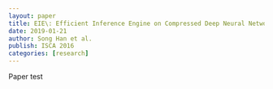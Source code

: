 ```yaml
---
layout: paper
title: EIE\: Efficient Inference Engine on Compressed Deep Neural Network
date: 2019-01-21
author: Song Han et al.
publish: ISCA 2016
categories: [research]
---
```


Paper test